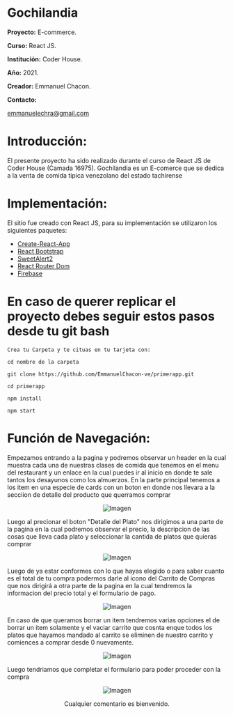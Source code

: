 # Gochilandia 

**Proyecto:** E-commerce.

**Curso:** React JS.

**Institución:** Coder House.

**Año:** 2021.

**Creador:** Emmanuel Chacon. 

**Contacto:** 

 emmanuelechra@gmail.com

# Introducción:

El presente proyecto ha sido realizado durante el curso de React JS de Coder House (Camada 16975). Gochilandia es un E-comerce que se dedica a la venta de comida tipica venezolano del estado tachirense

# Implementación:

El sitio fue creado con React JS, para su implementación se utilizaron los siguientes paquetes:

- [Create-React-App](https://create-react-app.dev/docs/getting-started)
- [React Bootstrap](https://react-bootstrap.github.io/)
- [SweetAlert2](https://sweetalert2.github.io/)
- [React Router Dom](https://reacttraining.com/react-router/web/guides/quick-start)
- [Firebase](https://firebase.google.com/)

# En caso de querer replicar el proyecto debes seguir estos pasos desde tu git bash

    Crea tu Carpeta y te cituas en tu tarjeta con:

    cd nombre de la carpeta

    git clone https://github.com/EmmanuelChacon-ve/primerapp.git

    cd primerapp

    npm install

    npm start

# Función de Navegación:

Empezamos entrando a la pagina y podremos observar un header en la cual muestra cada una de nuestras clases de comida que tenemos en el menu del restaurant y un enlace en la cual puedes ir al inicio en donde te sale tantos los desayunos como los almuerzos. En la parte principal tenemos a los item en una especie de cards con un boton en donde nos llevara a la secciion de detalle del producto que querramos comprar

<p align="center"><img src="https://media.giphy.com/media/VKgJUDgJfBIrT3Kyqv/giphy.gif" alt="Imagen"/></p>
        

Luego al precionar el boton "Detalle del Plato" nos dirigimos a una parte de la pagina en la cual podremos observar el precio, la descripcion de las cosas que lleva cada plato y seleccionar la cantida de platos que quieras comprar 

<p align="center"><img src="https://media.giphy.com/media/0vvksEoBkjTuR3CMc5/giphy.gif" alt="Imagen"/></p>

Luego de ya estar conformes con lo que hayas elegido o para saber cuanto es el total de tu compra podermos darle al icono del Carrito de Compras que nos dirigirá a otra parte de la pagina en la cual tendremos la informacion del precio total y el formulario de pago.

<p align="center"><img src="https://media.giphy.com/media/gZfY8Al9XINjOEKwNo/giphy.gif" alt="Imagen"/></p>

En caso de que queramos borrar un item tendremos varias opciones el de borrar un item solamente y el vaciar carrito que cosnta enque todos los platos que hayamos mandado al carrito se eliminen de nuestro carrito y comiences a comprar desde 0 nuevamente.

<p align="center"><img src="https://media.giphy.com/media/twNQKPPvFpnQplWfQd/giphy.gif" alt="Imagen"/></p>

Luego tendriamos que completar el formulario para poder proceder con la compra

<p align="center"><img src="https://media.giphy.com/media/UmNpqSQ9St9knWVTEx/giphy.gif" alt="Imagen"/></p>
      
<p align="center"> Cualquier comentario es bienvenido.</p>


